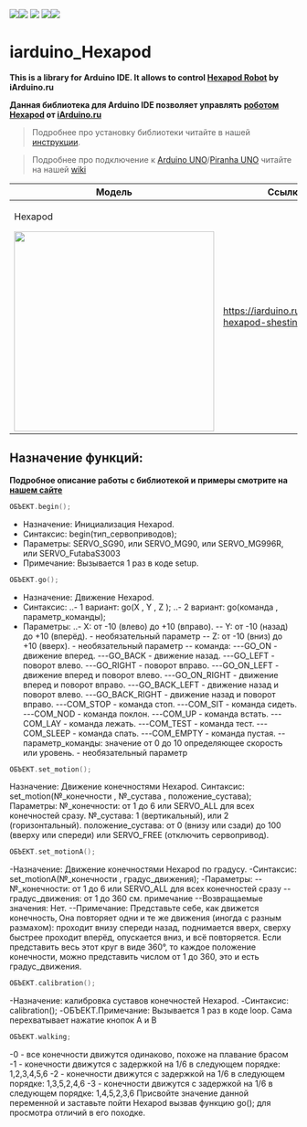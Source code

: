 [![](https://iarduino.ru/img/logo.svg)](https://iarduino.ru)[![](https://wiki.iarduino.ru/img/git-shop.svg?3)](https://iarduino.ru) [![](https://wiki.iarduino.ru/img/git-wiki.svg?2)](https://wiki.iarduino.ru) [![](https://wiki.iarduino.ru/img/git-lesson.svg?2)](https://lesson.iarduino.ru)[![](https://wiki.iarduino.ru/img/git-forum.svg?2)](http://forum.trema.ru)

# iarduino\_Hexapod

**This is a library for Arduino IDE. It allows to control [Hexapod Robot](https://iarduino.ru/shop/Mehanika/robot-hexapod-shestinogiy.html) by iArduino.ru**

**Данная библиотека для Arduino IDE позволяет управлять [роботом Hexapod](https://iarduino.ru/shop/Mehanika/robot-hexapod-shestinogiy.html) от [iArduino.ru](https://iarduino.ru)**

> Подробнее про установку библиотеки читайте в нашей [инструкции](https://wiki.iarduino.ru/page/Installing_libraries/).

> Подробнее про подключение к [Arduino UNO](https://iarduino.ru/shop/boards/arduino-uno-r3.html)/[Piranha UNO](https://iarduino.ru/shop/boards/piranha-uno-r3.html) читайте на нашей [wiki](https://lesson.iarduino.ru/page/robot_hexapod_2/)


| Модель | Ссылка на магазин |
|---|---|
| <p>Hexapod</p> <img src="https://iarduino.ru/img/catalog/1570fbfcab72e7405b56085e7291f831.jpg" width="350px"></img>| https://iarduino.ru/shop/Mehanika/robot-hexapod-shestinogiy.html |


## Назначение функций:

**Подробное описание работы с библиотекой и примеры смотрите на [нашем сайте](https://lesson.iarduino.ru/page/robot_hexapod_2/)**

```C++
ОБЪЕКТ.begin();
```

- Назначение: Инициализация Hexapod.
- Синтаксис: begin(тип\_сервоприводов);
- Параметры: SERVO\_SG90, или SERVO\_MG90, или SERVO\_MG996R, или SERVO\_FutabaS3003
- Примечание: Вызывается 1 раз в коде setup.

```C++
ОБЪЕКТ.go();
```

- Назначение: Движение Hexapod.
- Синтаксис:
..- 1 вариант: go(X , Y , Z );
..- 2 вариант: go(команда , параметр\_команды);
- Параметры:
..- X: от -10 (влево) до +10 (вправо).
-- Y: от -10 (назад) до +10 (вперёд). - необязательный параметр
-- Z: от -10 (вниз) до +10 (вверх). - необязательный параметр
-- команда:
---GO\_ON - движение вперед.
---GO\_BACK - движение назад.
---GO\_LEFT - поворот влево.
---GO\_RIGHT - поворот вправо.
---GO\_ON\_LEFT - движение вперед и поворот влево.
---GO\_ON\_RIGHT - движение вперед и поворот вправо.
---GO\_BACK\_LEFT - движение назад и поворот влево.
---GO\_BACK\_RIGHT - движение назад и поворот вправо.
---COM\_STOP - команда стоп.
---COM\_SIT - команда сидеть.
---COM\_NOD - команда поклон.
---COM\_UP - команда встать.
---COM\_LAY - команда лежать.
---COM\_TEST - команда тест.
---COM\_SLEEP - команда спать.
---COM\_EMPTY - команда пустая.
--параметр\_команды: значение от 0 до 10 определяющее скорость или уровень. - необязательный параметр

```C++
ОБЪЕКТ.set_motion();
```

Назначение: Движение конечностями Hexapod.
Синтаксис: set\_motion(№_конечности , №_сустава , положение_сустава);
Параметры:
№_конечности: от 1 до 6 или SERVO\_ALL для всех конечностей сразу.
№_сустава: 1 (вертикальный), или 2 (горизонтальный).
положение_сустава: от 0 (внизу или сзади) до 100 (вверху или спереди) или SERVO\_FREE (отключить сервопривод).

```C++
ОБЪЕКТ.set_motionA();
```

-Назначение: Движение конечностями Hexapod по градусу.
-Синтаксис: set\_motionA(№_конечности , градус_движения);
-Параметры:
--№\_конечности: от 1 до 6 или SERVO\_ALL для всех конечностей сразу
--градус\_движения: от 1 до 360 см. примечание
--Возвращаемые значения: Нет.
--Примечание: Представьте себе, как движется конечность‚ Она повторяет одни и те же движения (иногда с разным размахом): проходит внизу спереди назад, поднимается вверх, сверху быстрее проходит вперёд, опускается вниз, и всё повторяется. Если представить весь этот круг в виде 360°, то каждое положение конечности, можно представить числом от 1 до 360, это и есть градус\_движения.

```C++
ОБЪЕКТ.calibration();
```

-Назначение: калибровка суставов конечностей Hexapod.
-Синтаксис: calibration();
-ОБЪЕКТ.Примечание: Вызывается 1 раз в коде loop. Сама перехватывает нажатие кнопок A и B

```C++
ОБЪЕКТ.walking;
```

-0 - все конечности движутся одинаково, похоже на плавание брасом
-1 - конечности движутся с задержкой на 1/6 в следующем порядке: 1,2,3,4,5,6
-2 - конечности движутся с задержкой на 1/6 в следующем порядке: 1,3,5,2,4,6
-3 - конечности движутся с задержкой на 1/6 в следующем порядке: 1,4,5,2,3,6
Присвойте значение данной переменной и заставьте пойти Hexapod вызвав функцию go(); для просмотра отличий в его походке.
